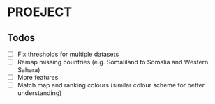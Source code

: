 # PROEJECT

## Todos

- [ ] Fix thresholds for multiple datasets
- [ ] Remap missing countries (e.g. Somaliland to Somalia and Western Sahara)
- [ ] More features
- [ ] Match map and ranking colours (similar colour scheme for better understanding)